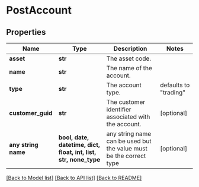 # PostAccount


## Properties
Name | Type | Description | Notes
------------ | ------------- | ------------- | -------------
**asset** | **str** | The asset code. | 
**name** | **str** | The name of the account. | 
**type** | **str** | The account type. | defaults to "trading"
**customer_guid** | **str** | The customer identifier associated with the account. | [optional] 
**any string name** | **bool, date, datetime, dict, float, int, list, str, none_type** | any string name can be used but the value must be the correct type | [optional]

[[Back to Model list]](../README.md#documentation-for-models) [[Back to API list]](../README.md#documentation-for-api-endpoints) [[Back to README]](../README.md)


